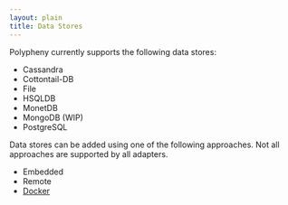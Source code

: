 ```yaml
---
layout: plain
title: Data Stores
---
```


Polypheny currently supports the following data stores:

* Cassandra
* Cottontail-DB
* File
* HSQLDB
* MonetDB
* MongoDB (WIP)
* PostgreSQL

Data stores can be added using one of the following approaches. Not all approaches are supported by all adapters.

* Embedded
* Remote
* [Docker](Docker.md)